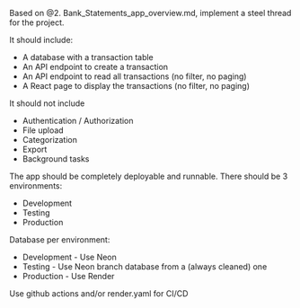 Based on @2. Bank_Statements_app_overview.md, implement a steel thread for the project.

It should include:

- A database with a transaction table
- An API endpoint to create a transaction
- An API endpoint to read all transactions (no filter, no paging)
- A React page to display the transactions (no filter, no paging)


It should not include

- Authentication / Authorization
- File upload
- Categorization
- Export
- Background tasks

The app should be completely deployable and runnable.
There should be 3 environments:
- Development
- Testing
- Production

Database per environment:
- Development - Use Neon
- Testing - Use Neon branch database from a (always cleaned) one
- Production - Use Render

Use github actions and/or render.yaml for CI/CD

